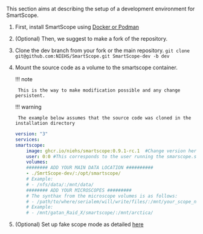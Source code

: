 This section aims at describing the setup of a development environment for SmartScope.

1. First, install SmartScope using [Docker or Podman](/getting_started/installation/docker/docker/)

2. (Optional) Then, we suggest to make a fork of the repository.

3. Clone the dev branch from your fork or the main repository. `git clone git@github.com:NIEHS/SmartScope.git SmartScope-dev -b dev`

4. Mount the source code as a volume to the smartscope container. 

    !!! note

        This is the way to make modification possible and any change persistent.

    !!! warning

        The example below assumes that the source code was cloned in the installation directory

    ```yaml
    version: "3"
    services:
    smartscope:
        image: ghcr.io/niehs/smartscope:0.9.1-rc.1  #Change version here
        user: 0:0 #This corresponds to the user running the smarscope.sh script
        volumes:
        ######## ADD YOUR MAIN DATA LOCATION ##########
        - ./SmrtScope-dev/:/opt/smartscope/
        # Example:
        # - /nfs/data/:/mnt/data/
        ######## ADD YOUR MICROSCOPES #########
        # The synthax from the microscope volumes is as follows:
        # - /path/to/where/serialem/will/write/files/:/mnt/your_scope_name_here/
        # Example:
        # - /mnt/gatan_Raid_X/smartscope/:/mnt/arctica/
    ```

5. (Optional) Set up fake scope mode as detailed [here](../fake_scope)
